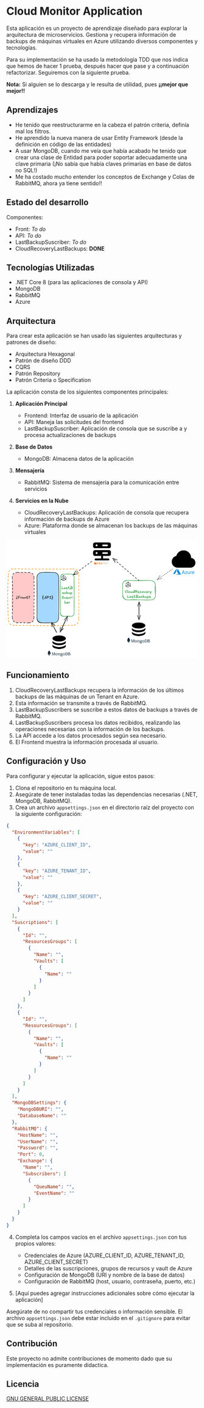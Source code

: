 # Cloud Monitor Application

Esta aplicación es un proyecto de aprendizaje diseñado para explorar la arquitectura de microservicios. Gestiona y recupera información de backups de máquinas virtuales en Azure utilizando diversos componentes y tecnologías.

Para su implementación se ha usado la metodología TDD que nos indica que hemos de hacer 1 prueba, después hacer que pase y a continuación refactorizar. Seguiremos con la siguiente prueba.

**Nota:** Si alguien se lo descarga y le resulta de utilidad, pues **¡¡mejor que mejor!!**

## Aprendizajes

- He tenido que reestructurarme en la cabeza el patrón criteria, definía mal los filtros.
- He aprendido la nueva manera de usar Entity Framework (desde la definición en código de las entidades)
- A usar MongoDB, cuando me veía que había acabado he tenido que crear una clase de Entidad para poder soportar adecuadamente una clave primaria (¡No sabía que había claves primarias en base de datos no SQL!)
- Me ha costado mucho entender los conceptos de Exchange y Colas de RabbitMQ, ahora ya tiene sentido!!

## Estado del desarrollo

Componentes:

- Front: _To do_
- API: _To do_
- LastBackupSuscriber: _To do_
- CloudRecoveryLastBackups: **DONE**

## Tecnologías Utilizadas

- .NET Core 8 (para las aplicaciones de consola y API)
- MongoDB
- RabbitMQ
- Azure

## Arquitectura

Para crear esta aplicación se han usado las siguientes arquitecturas y patrones de diseño:

- Arquitectura Hexagonal
- Patrón de diseño DDD
- CQRS
- Patrón Repository
- Patrón Criteria o Specification

La aplicación consta de los siguientes componentes principales:

1. **Aplicación Principal**

   - Frontend: Interfaz de usuario de la aplicación
   - API: Maneja las solicitudes del frontend
   - LastBackupSuscriber: Aplicación de consola que se suscribe a y procesa actualizaciones de backups

2. **Base de Datos**

   - MongoDB: Almacena datos de la aplicación

3. **Mensajería**

   - RabbitMQ: Sistema de mensajería para la comunicación entre servicios

4. **Servicios en la Nube**
   - CloudRecoveryLastBackups: Aplicación de consola que recupera información de backups de Azure
   - Azure: Plataforma donde se almacenan los backups de las máquinas virtuales

![Diagrama de la arquitectura](./scheme/Cloud-monitor-scheme.png)

## Funcionamiento

1. CloudRecoveryLastBackups recupera la información de los últimos backups de las máquinas de un Tenant en Azure.
2. Esta información se transmite a través de RabbitMQ.
3. LastBackupSuscribers se suscribe a estos datos de backups a través de RabbitMQ.
4. LastBackupSuscribers procesa los datos recibidos, realizando las operaciones necesarias con la información de los backups.
5. La API accede a los datos procesados según sea necesario.
6. El Frontend muestra la información procesada al usuario.

## Configuración y Uso

Para configurar y ejecutar la aplicación, sigue estos pasos:

1. Clona el repositorio en tu máquina local.
2. Asegúrate de tener instaladas todas las dependencias necesarias (.NET, MongoDB, RabbitMQ).
3. Crea un archivo `appsettings.json` en el directorio raíz del proyecto con la siguiente configuración:

```json
{
  "EnvironmentVariables": [
    {
      "key": "AZURE_CLIENT_ID",
      "value": ""
    },
    {
      "key": "AZURE_TENANT_ID",
      "value": ""
    },
    {
      "key": "AZURE_CLIENT_SECRET",
      "value": ""
    }
  ],
  "Suscriptions": [
    {
      "Id": "",
      "ResourcesGroups": [
        {
          "Name": "",
          "Vaults": [
            {
              "Name": ""
            }
          ]
        }
      ]
    },
    {
      "Id": "",
      "ResourcesGroups": [
        {
          "Name": "",
          "Vaults": [
            {
              "Name": ""
            }
          ]
        }
      ]
    }
  ],
  "MongoDBSettings": {
    "MongoDBURI": "",
    "DatabaseName": ""
  },
  "RabbitMQ": {
    "HostName": "",
    "UserName": "",
    "Password": "",
    "Port": 0,
    "Exchange": {
      "Name": "",
      "Subscribers": [
        {
          "QueuName": "",
          "EventName": ""
        }
      ]
    }
  }
}
```

4. Completa los campos vacíos en el archivo `appsettings.json` con tus propios valores:

   - Credenciales de Azure (AZURE_CLIENT_ID, AZURE_TENANT_ID, AZURE_CLIENT_SECRET)
   - Detalles de las suscripciones, grupos de recursos y vault de Azure
   - Configuración de MongoDB (URI y nombre de la base de datos)
   - Configuración de RabbitMQ (host, usuario, contraseña, puerto, etc.)

5. [Aquí puedes agregar instrucciones adicionales sobre cómo ejecutar la aplicación]

Asegúrate de no compartir tus credenciales o información sensible. El archivo `appsettings.json` debe estar incluido en el `.gitignore` para evitar que se suba al repositorio.

## Contribución

Este proyecto no admite contribuciones de momento dado que su implementación es puramente didactica.

## Licencia

[GNU GENERAL PUBLIC LICENSE](./LICENSE)
